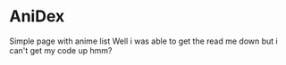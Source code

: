 # AniDex
Simple page with anime list 
Well i was able to get the read me down but i can't get my code up hmm?
